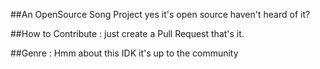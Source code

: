 ##An OpenSource Song Project
yes it's open source haven't heard of it?

##How to Contribute :
just create a Pull Request that's it.

##Genre :
Hmm about this IDK it's up to the community 
